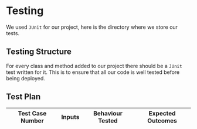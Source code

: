 # Testing
We used `JUnit` for our project, here is the directory where we store our tests.

## Testing Structure
For every class and method added to our project there should be a `JUnit` test written for it. This is to ensure that all our code is well tested before being deployed.

## Test Plan
| Test Case Number | Inputs | Behaviour Tested | Expected Outcomes|
| --- | --- | --- | --- |